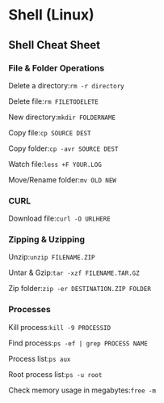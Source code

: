 # Shell \(Linux\)

## Shell Cheat Sheet

### File & Folder Operations

Delete a directory:`rm -r directory`

Delete file:`rm FILETODELETE`

New directory:`mkdir FOLDERNAME`

Copy file:`cp SOURCE DEST`

Copy folder:`cp -avr SOURCE DEST`

Watch file:`less +F YOUR.LOG`

Move/Rename folder:`mv OLD NEW`

### CURL

Download file:`curl -O URLHERE`

### Zipping & Uzipping

Unzip:`unzip FILENAME.ZIP`

Untar & Gzip:`tar -xzf FILENAME.TAR.GZ`

Zip folder:`zip -er DESTINATION.ZIP FOLDER`

### Processes

Kill process:`kill -9 PROCESSID`

Find process:`ps -ef | grep PROCESS NAME`

Process list:`ps aux`

Root process list:`ps -u root`

Check memory usage in megabytes:`free -m`

